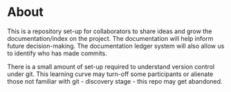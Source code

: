 # About
This is a repository set-up for collaborators to share ideas and grow the documentation/index on the project. The documentation will help inform future decision-making. The documentation ledger system will also allow us to identify who has made commits.

There is a small amount of set-up required to understand version control under git. This learning curve may turn-off some participants or alienate those not familiar with git - discovery stage - this repo may get abandoned. 
